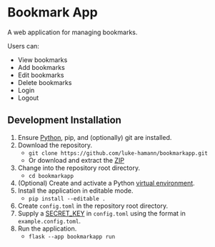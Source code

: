 # Bookmark App

A web application for managing bookmarks.

Users can:

* View bookmarks
* Add bookmarks
* Edit bookmarks
* Delete bookmarks
* Login
* Logout

## Development Installation

1. Ensure [Python], pip, and (optionally) git are installed.
2. Download the repository.
    - `git clone https://github.com/luke-hamann/bookmarkapp.git`
    - Or download and extract the [ZIP]
3. Change into the repository root directory.
    - `cd bookmarkapp`
4. (Optional) Create and activate a Python [virtual environment].
5. Install the application in editable mode.
    - `pip install --editable .`
6. Create `config.toml` in the repository root directory.
7. Supply a [SECRET_KEY] in `config.toml` using the format in `example.config.toml`.
7. Run the application.
    - `flask --app bookmarkapp run`

[Python]: https://www.python.org/
[ZIP]: https://github.com/luke-hamann/bookmarkapp/archive/refs/heads/master.zip
[virtual environment]: https://docs.python.org/3/library/venv.html
[SECRET_KEY]: https://flask.palletsprojects.com/config/#SECRET_KEY
